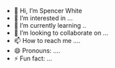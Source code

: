- 👋 Hi, I’m Spencer White
- 👀 I’m interested in ...
- 🌱 I’m currently learning ..
- 💞️ I’m looking to collaborate on ...
- 📫 How to reach me ....
- 😄 Pronouns: ....
- ⚡ Fun fact: ...

<!---
spiewakute/spiewakute is a ✨ special ✨ repository because its `README.md` (this file) appears on your GitHub profile.
You can click the Preview link to take a look at your changes.
--->
